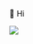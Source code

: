  👋 Hi

 <img src="https://github-readme-stats.vercel.app/api/top-langs/?username=AliNikandish&layout=pie"/>
